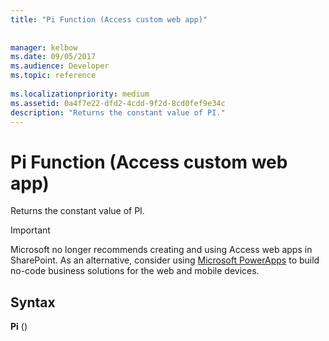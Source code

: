 ```yaml
---
title: "Pi Function (Access custom web app)"
 
 
manager: kelbow
ms.date: 09/05/2017
ms.audience: Developer
ms.topic: reference
  
ms.localizationpriority: medium
ms.assetid: 0a4f7e22-dfd2-4cdd-9f2d-8cd0fef9e34c
description: "Returns the constant value of PI."
---
```


# Pi Function (Access custom web app)

Returns the constant value of PI.
  
> [!IMPORTANT]
> Microsoft no longer recommends creating and using Access web apps in SharePoint. As an alternative, consider using [Microsoft PowerApps](https://powerapps.microsoft.com/en-us/) to build no-code business solutions for the web and mobile devices. 
  
## Syntax

 **Pi** () 
  

